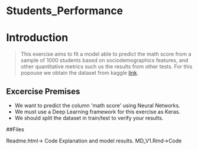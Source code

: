 # Students_Performance


# Introduction

>This exercise aims to fit a model able to predict the math score from a sample of 1000 students based on sociodemographics features, and other quantitative metrics such us the results from other tests. For this popouse  we obtain the dataset from  kaggle [link](https://www.kaggle.com/spscientist/students-performance-in-exams). 

## Excercise Premises

* We want to predict the column 'math score' using Neural Networks.
* We must use a Deep Learning framework for this exercise as Keras.
* We should split the dataset in train/test to verify your results.

##Files

Readme.html-> Code Explanation and model results.
MD_V1.Rmd->Code
